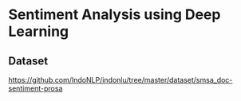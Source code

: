 # Sentiment Analysis using Deep Learning

## Dataset
https://github.com/IndoNLP/indonlu/tree/master/dataset/smsa_doc-sentiment-prosa
